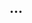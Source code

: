 ##  ...

<!---
gecotron/gecotron is a ✨ special ✨ repository because its `README.md` (this file) appears on your GitHub profile.
You can click the Preview link to take a look at your changes.
--->
